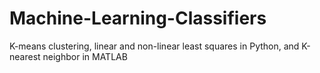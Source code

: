 # Machine-Learning-Classifiers
K-means clustering, linear and non-linear least squares in Python, and K-nearest neighbor in MATLAB
